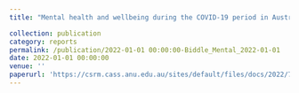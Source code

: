 ```yaml
---
title: "Mental health and wellbeing during the COVID-19 period in Australia"

collection: publication
category: reports
permalink: /publication/2022-01-01 00:00:00-Biddle_Mental_2022-01-01
date: 2022-01-01 00:00:00
venue: ''
paperurl: 'https://csrm.cass.anu.edu.au/sites/default/files/docs/2022/7/Mental_health_and_wellbeing_during_the_COVID-19_period.pdf'
---
```

